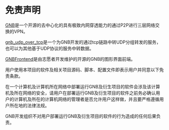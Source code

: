 # 免责声明

[GNB](https://gitee.com/gnbdev/gnb "GNB")是一个开源的去中心化的具有极致内网穿透能力的通过P2P进行三层网络交换的VPN。

[gnb_udp_over_tcp](https://gitee.com/gnbdev/gnb_udp_over_tcp "gnb_udp_over_tcp")是一个为GNB开发的通过tcp链路中转UDP分组转发的服务，也可以为其他基于UDP协议的服务中转数据。

[GNBFrontend](https://github.com/XyloseYuthy/GNBFrontend "GNBFrontend")是由志愿者开发维护的开源的GNB的图形界面前端。

用户使用本项目的软件及相关项目源码、脚本、配置文件即表示用户并同意以下免责条款。

在一个计算机及计算机所在网络中部署运行GNB及衍生项目的软件会涉及该计算机及所在网络的安全，请用户在部署运行GNB及衍生项目的软件之前务必确认用户的计算机及所在的计算机网络的管理者是否允许用户这样做，并且要严格遵循用户所在地的法律法规。

GNB开发组织不对用户部署运行GNB及衍生项目的软件的行为造成的任何后果负责。
